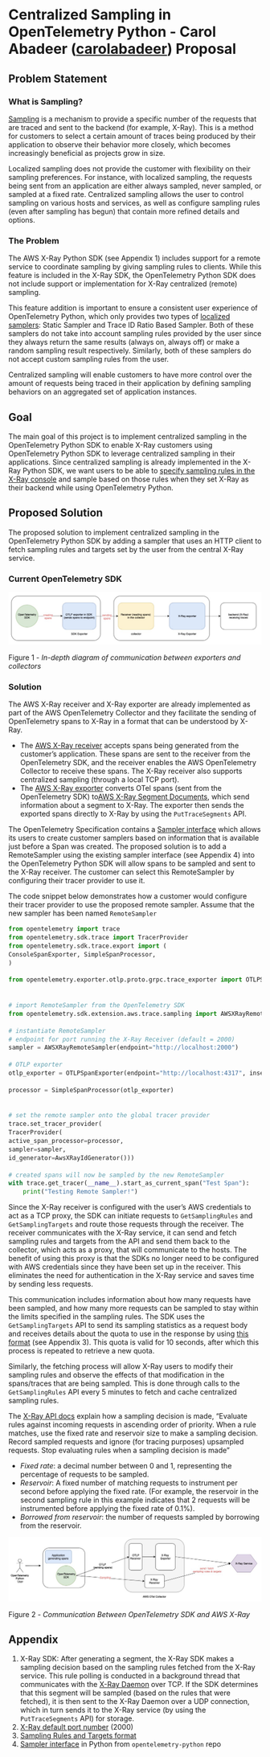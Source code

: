 # Centralized Sampling in OpenTelemetry Python - Carol Abadeer ([carolabadeer](https://github.com/carolabadeer)) Proposal

## Problem Statement 

### What is Sampling?

[Sampling](https://github.com/open-telemetry/opentelemetry-specification/blob/main/specification/trace/sdk.md#sampling) is a mechanism to provide a specific number of the requests that are traced and sent to the backend (for example, X-Ray). This is a method for customers to select a certain amount of traces being produced by their application to observe their behavior more closely, which becomes increasingly beneficial as projects grow in size.  

Localized sampling does not provide the customer with flexibility on their sampling preferences. For instance, with localized sampling, the requests being sent from an application are either always sampled, never sampled, or sampled at a fixed rate. Centralized sampling allows the user to control sampling on various hosts and services, as well as configure sampling rules (even after sampling has begun) that contain more refined details and options. 


### The Problem

The AWS X-Ray Python SDK (see Appendix 1) includes support for a remote service to coordinate sampling by giving sampling rules to clients. While this feature is included in the X-Ray SDK, the OpenTelemetry Python SDK does not include support or implementation for X-Ray centralized (remote) sampling. 

This feature addition is important to ensure a consistent user experience of OpenTelemetry Python, which only provides two types of [localized samplers](https://opentelemetry-python.readthedocs.io/en/stable/sdk/trace.sampling.html): Static Sampler and Trace ID Ratio Based Sampler. Both of these samplers do not take into account sampling rules provided by the user since they always return the same results (always on, always off) or make a random sampling result respectively. Similarly, both of these samplers do not accept custom sampling rules from the user.

Centralized sampling will enable customers to have more control over the amount of requests being traced in their application by defining sampling behaviors on an aggregated set of application instances. 


## Goal 

The main goal of this project is to implement centralized sampling in the OpenTelemetry Python SDK to enable X-Ray customers using OpenTelemetry Python SDK to leverage centralized sampling in their applications. Since centralized sampling is already implemented in the X-Ray Python SDK, we want users to be able to [specify sampling rules in the X-Ray console](https://docs.aws.amazon.com/xray/latest/devguide/xray-console-sampling.html) and sample based on those rules when they set X-Ray as their backend while using OpenTelemetry Python.


## Proposed Solution

The proposed solution to implement centralized sampling in the OpenTelemetry Python SDK by adding a sampler that uses an HTTP client to fetch sampling rules and targets set by the user from the central X-Ray service. 

### **Current OpenTelemetry SDK**

![fig1](./images/centralized-sampling-python-fig1.png)

Figure 1 - *In-depth diagram of communication between exporters and collectors* 


### Solution

The AWS X-Ray receiver and X-Ray exporter are already implemented as part of the AWS OpenTelemetry Collector and they facilitate the sending of OpenTelemetry spans to X-Ray in a format that can be understood by X-Ray.

* The [AWS X-Ray receiver](https://github.com/open-telemetry/opentelemetry-collector-contrib/tree/main/receiver/awsxrayreceiver) accepts spans being generated from the customer’s application. These spans are sent to the receiver from the OpenTelemetry SDK, and the receiver enables the AWS OpenTelemetry Collector to receive these spans. The X-Ray receiver also supports centralized sampling (through a local TCP port). 
* The [AWS X-Ray exporter](https://github.com/open-telemetry/opentelemetry-collector-contrib/tree/main/exporter/awsxrayexporter) converts OTel spans (sent from the OpenTelemetry SDK) to[AWS X-Ray Segment Documents](https://docs.aws.amazon.com/xray/latest/devguide/xray-api-segmentdocuments.html), which send information about a segment to X-Ray. The exporter then sends the exported spans directly to X-Ray by using the `PutTraceSegments` API.

The OpenTelemetry Specification contains a [Sampler interface](https://github.com/open-telemetry/opentelemetry-specification/blob/main/specification/trace/sdk.md#sampler) which allows its users to create customer samplers based on information that is available just before a Span was created. The proposed solution is to add a RemoteSampler using the existing sampler interface (see Appendix 4) into the OpenTelemetry Python SDK will allow spans to be sampled and sent to the X-Ray receiver. The customer can select this RemoteSampler by configuring their tracer provider to use it.


The code snippet below demonstrates how a customer would configure their tracer provider to use the proposed remote sampler. Assume that the new sampler has been named `RemoteSampler`

```python
from opentelemetry import trace
from opentelemetry.sdk.trace import TracerProvider
from opentelemetry.sdk.trace.export import (
ConsoleSpanExporter, SimpleSpanProcessor,
)

from opentelemetry.exporter.otlp.proto.grpc.trace_exporter import OTLPSpanExporter


# import RemoteSampler from the OpenTelemetry SDK
from opentelemetry.sdk.extension.aws.trace.sampling import AWSXRayRemoteSampler

# instantiate RemoteSampler
# endpoint for port running the X-Ray Receiver (default = 2000)
sampler = AWSXRayRemoteSampler(endpoint="http://localhost:2000")

# OTLP exporter 
otlp_exporter = OTLPSpanExporter(endpoint="http://localhost:4317", insecure=True)

processor = SimpleSpanProcessor(otlp_exporter)


# set the remote sampler onto the global tracer provider
trace.set_tracer_provider(
TracerProvider(
active_span_processor=processor,
sampler=sampler, 
id_generator=AwsXRayIdGenerator()))

# created spans will now be sampled by the new RemoteSampler
with trace.get_tracer(__name__).start_as_current_span("Test Span"):
    print("Testing Remote Sampler!")
```

 Since the X-Ray receiver is configured with the user’s AWS credentials to act as a TCP proxy, the SDK can initiate requests to `GetSamplingRules` and `GetSamplingTargets` and route those requests through the receiver. The receiver communicates with the X-Ray service, it can send and fetch sampling rules and targets from the API and send them back to the collector, which acts as a proxy, that will communicate to the hosts. The benefit of using this proxy is that the SDKs no longer need to be configured with AWS credentials since they have been set up in the receiver. This eliminates the need for authentication in the X-Ray service and saves time by sending less requests.  

 This communication includes information about how many requests have been sampled, and how many more requests can be sampled to stay within the limits specified in the sampling rules. The SDK uses the `GetSamplingTargets` API to send its sampling statistics as a request body and receives details about the quota to use in the response by using [this format](https://docs.aws.amazon.com/xray/latest/devguide/xray-api-sampling.html) (see Appendix 3). This quota is valid for 10 seconds, after which this process is repeated to retrieve a new quota.

Similarly, the fetching process will allow X-Ray users to modify their sampling rules and observe the effects of that modification in the spans/traces that are being sampled. This is done through calls to the `GetSamplingRules` API every 5 minutes to fetch and cache centralized sampling rules.

The [X-Ray API docs](https://docs.aws.amazon.com/xray/latest/devguide/xray-api-sampling.html) explain how a sampling decision is made, “Evaluate rules against incoming requests in ascending order of priority. When a rule matches, use the fixed rate and reservoir size to make a sampling decision. Record sampled requests and ignore (for tracing purposes) upsampled requests. Stop evaluating rules when a sampling decision is made”

* *Fixed rate*: a decimal number between 0 and 1, representing the percentage of requests to be sampled. 
* *Reservoir*: A fixed number of matching requests to instrument per second before applying the fixed rate. (For example, the reservoir in the second sampling rule in this example indicates that 2 requests will be instrumented before applying the fixed rate of 0.1%).
* *Borrowed from reservoir*: the number of requests sampled by borrowing from the reservoir.

![fig2](./images/centralized-sampling-python-fig2.png)

Figure 2 - *Communication Between OpenTelemetry SDK and AWS X-Ray* 


## Appendix 

1. X-Ray SDK: After generating a segment, the X-Ray SDK makes a sampling decision based on the sampling rules fetched from the X-Ray service. This rule polling is conducted in a background thread that communicates with the [X-Ray Daemon](https://docs.aws.amazon.com/xray/latest/devguide/xray-daemon.html) over TCP. If the SDK determines that this segment will be sampled (based on the rules that were fetched), it is then sent to the X-Ray Daemon over a UDP connection, which in turn sends it to the X-Ray service (by using the `PutTraceSegments` API) for storage.
2. [X-Ray default port number](https://aws-otel.github.io/docs/components/x-ray-receiver#endpoint-optional) (2000)
3. [Sampling Rules and Targets format](https://docs.aws.amazon.com/xray/latest/devguide/xray-api-sampling.html)
4. [Sampler interface](https://github.com/open-telemetry/opentelemetry-python/blob/main/opentelemetry-sdk/src/opentelemetry/sdk/trace/sampling.py) in Python from `opentelemetry-python` repo


